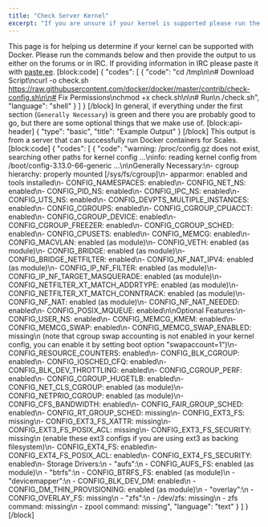 ```yaml
---
title: "Check Server Kernel"
excerpt: "If you are unsure if your kernel is supported please run the commands below to get us some output we can look through to determine this."
---
```

This page is for helping us determine if your kernel can be supported with Docker. Please run the commands below and then provide the output to us either on the forums or in IRC. If providing information in IRC please paste it with [paste.ee](https://paste.ee).
[block:code]
{
  "codes": [
    {
      "code": "cd /tmp\n\n# Download Script\ncurl -o check.sh https://raw.githubusercontent.com/docker/docker/master/contrib/check-config.sh\n\n# Fix Permissions\nchmod +x check.sh\n\n# Run\n./check.sh",
      "language": "shell"
    }
  ]
}
[/block]
In general, if everything under the first section (`Generally Necessary`) is green and there you are probably good to go, but there are some optional things that we make use of.
[block:api-header]
{
  "type": "basic",
  "title": "Example Output"
}
[/block]
This output is from a server that can successfully run Docker containers for Scales.
[block:code]
{
  "codes": [
    {
      "code": "warning: /proc/config.gz does not exist, searching other paths for kernel config ...\ninfo: reading kernel config from /boot/config-3.13.0-66-generic ...\n\nGenerally Necessary:\n- cgroup hierarchy: properly mounted [/sys/fs/cgroup]\n- apparmor: enabled and tools installed\n- CONFIG_NAMESPACES: enabled\n- CONFIG_NET_NS: enabled\n- CONFIG_PID_NS: enabled\n- CONFIG_IPC_NS: enabled\n- CONFIG_UTS_NS: enabled\n- CONFIG_DEVPTS_MULTIPLE_INSTANCES: enabled\n- CONFIG_CGROUPS: enabled\n- CONFIG_CGROUP_CPUACCT: enabled\n- CONFIG_CGROUP_DEVICE: enabled\n- CONFIG_CGROUP_FREEZER: enabled\n- CONFIG_CGROUP_SCHED: enabled\n- CONFIG_CPUSETS: enabled\n- CONFIG_MEMCG: enabled\n- CONFIG_MACVLAN: enabled (as module)\n- CONFIG_VETH: enabled (as module)\n- CONFIG_BRIDGE: enabled (as module)\n- CONFIG_BRIDGE_NETFILTER: enabled\n- CONFIG_NF_NAT_IPV4: enabled (as module)\n- CONFIG_IP_NF_FILTER: enabled (as module)\n- CONFIG_IP_NF_TARGET_MASQUERADE: enabled (as module)\n- CONFIG_NETFILTER_XT_MATCH_ADDRTYPE: enabled (as module)\n- CONFIG_NETFILTER_XT_MATCH_CONNTRACK: enabled (as module)\n- CONFIG_NF_NAT: enabled (as module)\n- CONFIG_NF_NAT_NEEDED: enabled\n- CONFIG_POSIX_MQUEUE: enabled\n\nOptional Features:\n- CONFIG_USER_NS: enabled\n- CONFIG_MEMCG_KMEM: enabled\n- CONFIG_MEMCG_SWAP: enabled\n- CONFIG_MEMCG_SWAP_ENABLED: missing\n    (note that cgroup swap accounting is not enabled in your kernel config, you can enable it by setting boot option \"swapaccount=1\")\n- CONFIG_RESOURCE_COUNTERS: enabled\n- CONFIG_BLK_CGROUP: enabled\n- CONFIG_IOSCHED_CFQ: enabled\n- CONFIG_BLK_DEV_THROTTLING: enabled\n- CONFIG_CGROUP_PERF: enabled\n- CONFIG_CGROUP_HUGETLB: enabled\n- CONFIG_NET_CLS_CGROUP: enabled (as module)\n- CONFIG_NETPRIO_CGROUP: enabled (as module)\n- CONFIG_CFS_BANDWIDTH: enabled\n- CONFIG_FAIR_GROUP_SCHED: enabled\n- CONFIG_RT_GROUP_SCHED: missing\n- CONFIG_EXT3_FS: missing\n- CONFIG_EXT3_FS_XATTR: missing\n- CONFIG_EXT3_FS_POSIX_ACL: missing\n- CONFIG_EXT3_FS_SECURITY: missing\n    (enable these ext3 configs if you are using ext3 as backing filesystem)\n- CONFIG_EXT4_FS: enabled\n- CONFIG_EXT4_FS_POSIX_ACL: enabled\n- CONFIG_EXT4_FS_SECURITY: enabled\n- Storage Drivers:\n  - \"aufs\":\n    - CONFIG_AUFS_FS: enabled (as module)\n  - \"btrfs\":\n    - CONFIG_BTRFS_FS: enabled (as module)\n  - \"devicemapper\":\n    - CONFIG_BLK_DEV_DM: enabled\n    - CONFIG_DM_THIN_PROVISIONING: enabled (as module)\n  - \"overlay\":\n    - CONFIG_OVERLAY_FS: missing\n  - \"zfs\":\n    - /dev/zfs: missing\n    - zfs command: missing\n    - zpool command: missing",
      "language": "text"
    }
  ]
}
[/block]